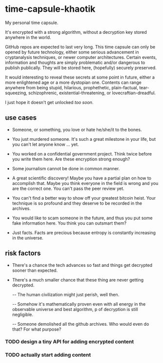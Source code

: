 # time-capsule-khaotik
My personal time capsule.

It's encrypted with a strong algorithm, without a decryption key stored anywhere in the world.

GitHub repos are expected to last very long. This time capsule can only be opened by future technology, either some serious advancement in cryptanalysis techniques,
or newer computer architectures. Certain events, information and thoughts are simply problematic and/or dangerous to publish publically. They will be stored here, (hopefully) securely preserved.

It would interesting to reveal these secrets at some point in future, either a more enlightened age or a more dystopian one.
Contents can range anywhere from being stupid, hilarious, prophethetic, plain-factual, tear-squeezing, schizophrenic, existential-threatening, or lovecraftian-dreadful.

I just hope it doesn't get unlocked *too soon*.

## use cases

- Someone, or something, you love or hate he/she/it to the bones.

- You just murdered someone. It's such a great milestone in your life, but you can't let anyone know ... yet.

- You worked on a confidential government project. Think twice before you write them here. Are these encryption strong enough?

- Some journalism cannot be done in common manner.

- A great scientific discovery! Maybe you have a partial plan on how to accomplish that. Maybe you think everyone in the field is wrong and you are the correct one. You can't pass the peer review yet.

- You can't find a better way to show off your greatest bitcoin heist. Your technique is so profound and they deserve to be recorded in the archives.

- You would like to scam someone in the future, and thus you put some fake information here. You think you can outsmart them?

- Just facts. Facts are precious because entropy is constantly increasing in the universe.

## risk factors

- There's a chance the tech advances so fast and things get decrypted sooner than expected.

- There's a much smaller chance that these thing are never getting decrypted.

  -- The human civilization might just perish, well then.

  -- Somehow it's mathematically proven even with all energy in the observable universe and best algorithm, p of decryption is still negligible.

  -- Someone demolished all the github archives. Who would even do that? For what purpose?

### TODO design a tiny API for adding encrypted content

### TODO actually start adding content
